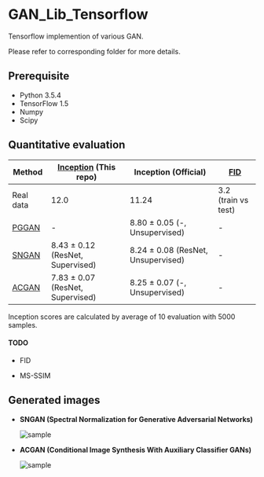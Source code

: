 # GAN_Lib_Tensorflow

Tensorflow implemention of various GAN.

Please refer to corresponding folder for more details.


## Prerequisite

- Python 3.5.4
- TensorFlow 1.5
- Numpy
- Scipy


## Quantitative evaluation

| Method | [Inception](https://arxiv.org/abs/1606.03498) (This repo) | Inception (Official) | [FID](https://arxiv.org/abs/1706.08500) |
| ------------- | ------------- | ------------- | ------------- |
| Real data  | 12.0 | 11.24 | 3.2 (train vs test) |
| [PGGAN](https://github.com/watsonyanghx/GAN_Lib_Tensorflow/tree/master/PGGAN)  | - | 8.80 ± 0.05 (-, Unsupervised) | - |
| [SNGAN](https://github.com/watsonyanghx/GAN_Lib_Tensorflow/tree/master/SNGAN)  | 8.43 ± 0.12 (ResNet, Supervised) | 8.24 ± 0.08 (ResNet, Unsupervised) | - |
| [ACGAN](https://github.com/watsonyanghx/GAN_Lib_Tensorflow/tree/master/ACGAN)  | 7.83 ± 0.07 (ResNet, Supervised) |  8.25 ± 0.07 (-, Unsupervised) | - |


Inception scores are calculated by average of 10 evaluation with 5000 samples.


#### TODO

- FID

- MS-SSIM


## Generated images

- **SNGAN (Spectral Normalization for Generative Adversarial Networks)**

    ![sample](https://github.com/watsonyanghx/GAN_Lib_Tensorflow/blob/master/SNGAN/img/samples_99999.png)

- **ACGAN (Conditional Image Synthesis With Auxiliary Classifier GANs)**

    ![sample](https://github.com/watsonyanghx/GAN_Lib_Tensorflow/blob/master/ACGAN/img/samples_98999.png)




